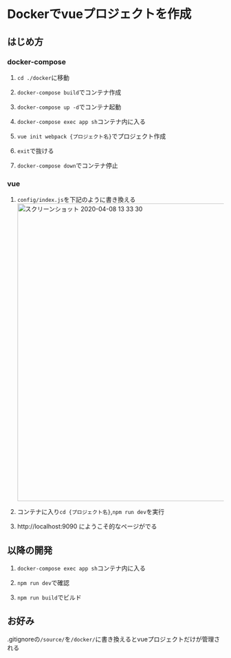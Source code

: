 # Dockerでvueプロジェクトを作成

## はじめ方

### docker-compose

1.  `cd ./docker`に移動

1. `docker-compose build`でコンテナ作成

1. `docker-compose up -d`でコンテナ起動

1. `docker-compose exec app sh`コンテナ内に入る

1. `vue init webpack {プロジェクト名}`でプロジェクト作成

1. `exit`で抜ける

1. `docker-compose down`でコンテナ停止

### vue
1. `config/index.js`を下記のように書き換える<br>
    <img width="691" alt="スクリーンショット 2020-04-08 13 33 30" src="https://user-images.githubusercontent.com/47517002/78744854-967fb680-799d-11ea-917e-b61593ed94fe.png">
 

1. コンテナに入り`cd {プロジェクト名}`,`npm run dev`を実行

1. http://localhost:9090 にようこそ的なページがでる


## 以降の開発

1. `docker-compose exec app sh`コンテナ内に入る

1. `npm run dev`で確認

1. `npm run build`でビルド

## お好み
.gitignoreの`/source/`を`/docker/`に書き換えるとvueプロジェクトだけが管理される
